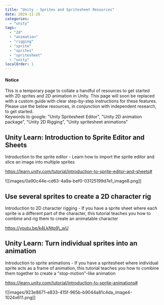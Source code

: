 ```yaml
---
title: "Unity - Sprites and Spritesheet Resources"
date: 2024-11-28
categories: 
  - "unity"
tags: 
  - "2d"
  - "animation"
  - "rigging"
  - "sprite"
  - "sprites"
  - "spritesheet"
  - "unity"
localOrder: 1
---
```


#### Notice

This is a temporary page to collate a handful of resources to get started with 2D sprites and 2D animation in Unity. This page will soon be replaced with a custom guide with clear step-by-step instructions for these features.  
Please use the below resources, in conjunction with independent research, to get started.  
Keywords to google: "Unity Spritesheet Editor", "Unity 2D animation package", "Unity 2D Rigging", "Unity spritesheet animations"

## Unity Learn: Introduction to Sprite Editor and Sheets

Introduction to the sprite editor - Learn how to import the sprite editor and slice an image into multiple sprites

https://learn.unity.com/tutorial/introduction-to-sprite-editor-and-sheets#

![[images/0a90c44e-cd63-4a9a-bef0-03125199d7e1_image8.png]]

## Use several sprites to create a 2D character rig

Introduction to 2D character rigging - If you have a sprite sheet where each sprite is a different part of the character, this tutorial teaches you how to combine and rig them to create an animatable character

https://youtu.be/k4LkNtp9\_wU

## Unity Learn: Turn individual sprites into an animation

Introduction to sprite animations - If you have a spritesheet where individual sprite acts as a frame of animation, this tutorial teaches you how to combine them together to create a "stop-motion"-like animation

https://learn.unity.com/tutorial/introduction-to-sprite-animations#

![[images/923e8671-e833-415f-965b-b9044a81c4da_image4-1024x611.png]]

